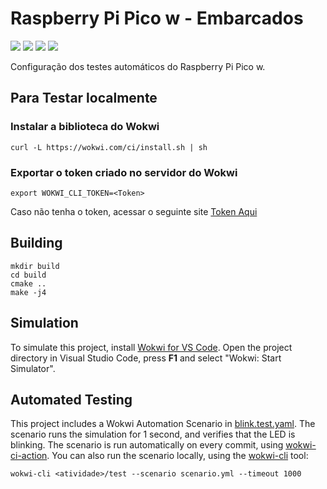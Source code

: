 # Raspberry Pi Pico w - Embarcados

![](../../actions/workflows/atividade-1.yml/badge.svg)
![](../../actions/workflows/atividade-2.yml/badge.svg)
![](../../actions/workflows/atividade-3.yml/badge.svg)
![](../../actions/workflows/atividade-4.yml/badge.svg)

Configuração dos testes automáticos do Raspberry Pi Pico w.

## Para Testar localmente

### Instalar a biblioteca do Wokwi
```
curl -L https://wokwi.com/ci/install.sh | sh
```

### Exportar o token criado no servidor do Wokwi
```
export WOKWI_CLI_TOKEN=<Token>
```
Caso não tenha o token, acessar o seguinte site [Token Aqui](https://wokwi.com/dashboard/ci)

## Building

```
mkdir build
cd build
cmake ..
make -j4
```

## Simulation

To simulate this project, install [Wokwi for VS Code](https://marketplace.visualstudio.com/items?itemName=wokwi.wokwi-vscode). Open the project directory in Visual Studio Code, press **F1** and select "Wokwi: Start Simulator".

## Automated Testing

This project includes a Wokwi Automation Scenario in [blink.test.yaml](blink.test.yaml). The scenario runs the simulation for 1 second, and verifies that the LED is blinking. The scenario is run automatically on every commit, using [wokwi-ci-action](https://github.com/wokwi/wokwi-ci-action). You can also run the scenario locally, using the [wokwi-cli](https://github.com/wokwi/wokwi-cli) tool:

```
wokwi-cli <atividade>/test --scenario scenario.yml --timeout 1000
```
